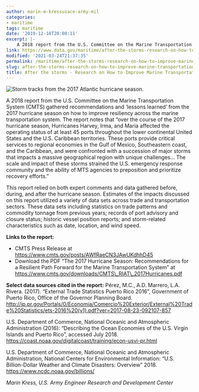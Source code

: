 ```yaml
---
author: marin-m-kressusace-army-mil
categories:
- maritime
tags: maritime
date: '2019-12-18T20:00:11'
excerpt: |-
    A 2018 report from the U.S. Committee on the Marine Transportation System (CMTS) gathered recommendations and ‘lessons learned’ from the 2017 hurricane season on how to improve resiliency across the marine transportation system. The report notes that “over the course…
link: https://www.data.gov/maritime/after-the-storms-research-on-how-to-improve-marine-transportation-system-resilience-after-the-2017-hurricane-season/
modified: '2021-03-24T21:37:35'
permalink: /maritime/after-the-storms-research-on-how-to-improve-marine-transportation-system-resilience-after-the-2017-hurricane-season/
slug: after-the-storms-research-on-how-to-improve-marine-transportation-system-resilience-after-the-2017-hurricane-season
title: After the storms - Research on How to Improve Marine Transportation System Resilience after the 2017 Hurricane Season
---
```


![Storm tracks from the 2017 Atlantic hurricane season.](https://s3-us-gov-west-1.amazonaws.com/cg-0817d6e3-93c4-4de8-8b32-da6919464e61/2017-hurricane-season_figure-cmts-300x300.jpg)

A 2018 report from the U.S. Committee on the Marine Transportation System (CMTS) gathered recommendations and ‘lessons learned’ from the 2017 hurricane season on how to improve resiliency across the marine transportation system. The report notes that “over the course of the 2017 hurricane season, Hurricanes Harvey, Irma, and Maria affected the operating status of at least 45 ports throughout the lower continental United States and the U.S. Caribbean territories. These ports provide critical services to regional economies in the Gulf of Mexico, Southeastern coast, and the Caribbean, and were confronted with a succession of major storms that impacts a massive geographical region with unique challenges… The scale and impact of these storms strained the U.S. emergency response community and the ability of MTS agencies to preposition and prioritize recovery efforts.”

This report relied on both expert comments and data gathered before, during, and after the hurricane season. Estimates of the impacts discussed on this report utilized a variety of data sets across trade and transportation sectors. These data sets including statistics on trade patterns and commodity tonnage from previous years; records of port advisory and closure status; historic vessel position reports; and storm-related characteristics such as date, location, and wind speed.

__Links to the report:__
- CMTS Press Release at https://www.cmts.gov/posts/AWfRaeCN3JAwUKdhhD45
- Download the PDF “The 2017 Hurricane Season: Recommendations for a Resilient Path Forward for the Marine Transportation System” at https://www.cmts.gov/downloads/CMTS\_RIAT\_2017Hurricanes.pdf

__Select data sources cited in the report:__
Pérez, M.C., A.D. Marrero, L.A. Rivera. (2017). “External Trade Statistics Puerto Rico 2016”, Government of Puerto Rico, Office of the Governor Planning Board. http://jp.pr.gov/Portals/0/Economia/Comercio%20Exterior/External%20Trade%20Statistics/ets-2016%20(v1).pdf?ver=2017-08-23-092107-857

U.S. Department of Commerce, National Oceanic and Atmospheric Administration (2016): “Describing the Ocean Economies of the U.S. Virgin Islands and Puerto Rico”, accessed July 2018. https://coast.noaa.gov/digitalcoast/training/econ-usvi-pr.html

U.S. Department of Commerce, National Oceanic and Atmospheric Administration, National Centers for Environmental Information: “U.S. Billion-Dollar Weather and Climate Disasters: Overview” 2018. https://www.ncdc.noaa.gov/billions/

_Marin Kress, U.S. Army Engineer Research and Development Center_



